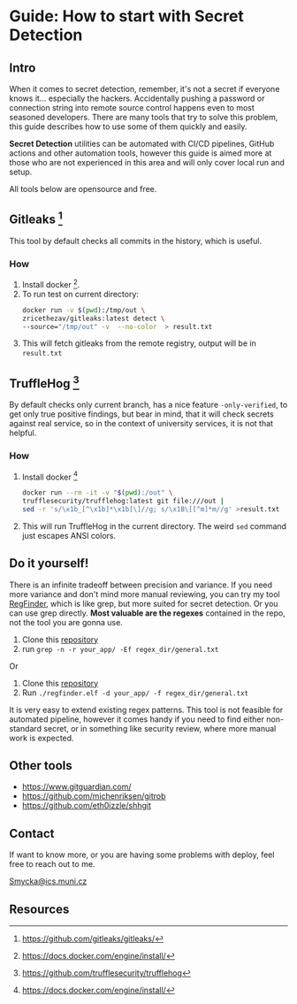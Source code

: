 # Guide: How to start with Secret Detection 

## Intro 

When it comes to secret detection, remember, it's not a secret if everyone knows it… especially the hackers. 
Accidentally pushing a password or connection string into remote source control happens even to most seasoned developers. There are many tools that try to solve this problem, this guide describes how to use some of them quickly and easily.

**Secret Detection** utilities can be automated with CI/CD pipelines, GitHub actions and other automation tools, however this guide is aimed more at those who are not experienced in this area and will only cover local run and setup. 

All tools below are opensource and free.
 
## Gitleaks [^2]

This tool by default checks all commits in the history, which is useful. 

### How 

1. Install docker [^1].
2. To run test on current directory:
    ```bash
    docker run -v $(pwd):/tmp/out \
    zricethezav/gitleaks:latest detect \
    --source="/tmp/out" -v  --no-color  > result.txt
    ```
3. This will fetch gitleaks from the remote registry, output will be in `result.txt`

## TruffleHog [^3]

By default checks only current branch, has a nice feature `-only-verified`, to get only true positive findings, but bear in mind, that it will check secrets against real service, so in the context of university services, it is not that helpful.

### How

1. Install docker [^1]
    ```bash
    docker run --rm -it -v "$(pwd):/out" \
    trufflesecurity/trufflehog:latest git file:///out | 
    sed -r 's/\x1b_[^\x1b]*\x1b[\]//g; s/\x1B\[[^m]*m//g' >result.txt
    ```
2. This will run TruffleHog in the current directory. The weird `sed` command just escapes ANSI colors.

## Do it yourself!

There is an infinite tradeoff between precision and variance. 
If you need more variance and don't mind more manual reviewing, you can try my tool [RegFinder](https://github.com/matejsmycka/regfinder), which is like grep, but more suited for secret detection. Or you can use grep directly.
**Most valuable are the regexes** contained in the repo, not the tool you are gonna use.

1. Clone this [repository](https://github.com/matejsmycka/regfinder)
2. run `grep -n -r your_app/ -Ef regex_dir/general.txt`

Or

1. Clone this [repository](https://github.com/matejsmycka/regfinder)
2. Run `./regfinder.elf -d your_app/ -f regex_dir/general.txt`

It is very easy to extend existing regex patterns. This tool is not feasible for automated pipeline, however it comes handy if you need to find either non-standard secret, or in something like security review, where more manual work is expected.

## Other tools

- https://www.gitguardian.com/
- https://github.com/michenriksen/gitrob
- https://github.com/eth0izzle/shhgit

## Contact

If want to know more, or you are having some problems with deploy, feel free to reach out to me.

Smycka@ics.muni.cz

## Resources 

[^1]: https://docs.docker.com/engine/install/
[^2]: https://github.com/gitleaks/gitleaks/
[^3]: https://github.com/trufflesecurity/trufflehog
[^4]: https://github.com/matejsmycka/regfinder
